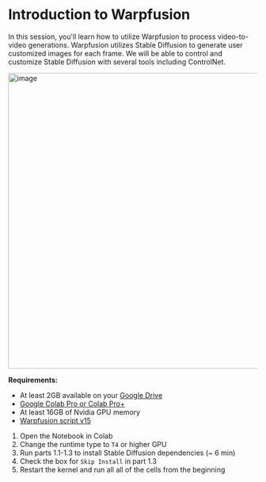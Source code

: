 # Introduction to Warpfusion


In this session, you'll learn how to utilize Warpfusion to process video-to-video generations. Warpfusion utilizes Stable Diffusion to generate user customized images for each frame. We will be able to control and customize Stable Diffusion with several tools including ControlNet.

<img width="597" alt="image" src="https://github.com/ai-kadhim/Introduction-to-Warpfusion/assets/37101144/2c3aae61-5a3b-4b16-bc52-b75c16c8a403">


**Requirements:**
- At least 2GB available on your [Google Drive](drive.google.com)
- [Google Colab Pro or Colab Pro+](https://colab.research.google.com/signup)
- At least 16GB of Nvidia GPU memory
- [Warpfusion script v15](https://www.patreon.com/posts/stable-v0-15-84106537)


1. Open the Notebook in Colab
2. Change the runtime type to `T4` or higher GPU
3. Run parts 1.1-1.3 to install Stable Diffusion dependencies (~ 6 min)
4. Check the box for `Skip Install` in part 1.3
5. Restart the kernel and run all all of the cells from the beginning

